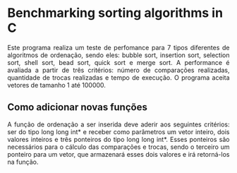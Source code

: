 # Benchmarking sorting algorithms in C
<p align="justify">Este programa realiza um teste de perfomance para 7 tipos diferentes de algoritmos de ordenação, sendo eles: bubble sort, insertion sort, selection sort, shell sort, 
bead sort, quick sort e merge sort. A performance é avaliada a partir de três critérios:
número de comparações realizadas, quantidade de trocas realizadas e tempo de execução.
O programa aceita vetores de tamanho 1 até 100000.</p>

## Como adicionar novas funções
<p align="justify">A função de ordenação a ser inserida deve aderir aos seguintes critérios: ser do tipo
long long int* e receber como parâmetros um vetor inteiro, dois valores inteiros e três
ponteiros do tipo long long int*. Esses ponteiros são necessários para o cálculo das comparações 
e trocas, sendo o terceiro um ponteiro para um vetor, que armazenará esses dois valores e irá
retorná-los na função.</p>

